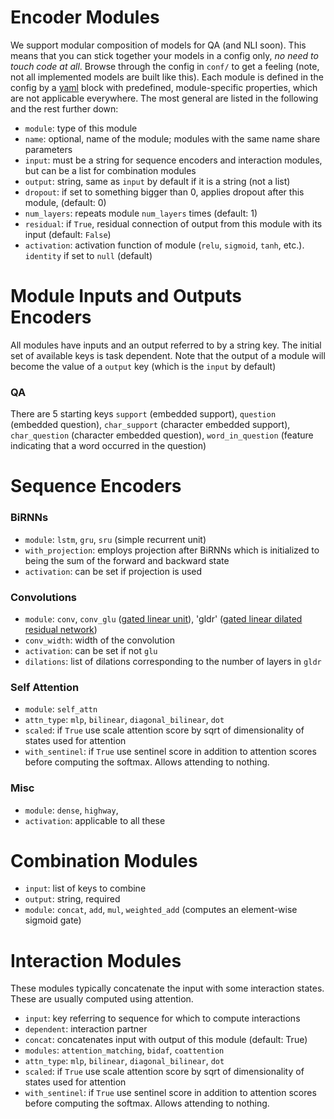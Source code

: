 # Encoder Modules

We support modular composition of models for QA (and NLI soon). This means that you can stick together your models
in a config only, *no need to touch code at all*. Browse through the config in `conf/` to get a feeling (note, not all
implemented models are built like this). Each module is defined in the config by a [yaml](http://yaml.org/) block
with predefined, module-specific properties, which are not applicable everywhere.
The most general are listed in the following and the rest further down:

* `module`: type of this module
* `name`: optional, name of the module; modules with the same name share parameters
* `input`: must be a string for sequence encoders and interaction modules, but can be a list for combination modules
* `output`: string, same as `input` by default if it is a string (not a list)
* `dropout`: if set to something bigger than 0, applies dropout after this module, (default: 0)
* `num_layers`: repeats module `num_layers` times (default: 1)
* `residual`: if `True`, residual connection of output from this module with its input (default: `False`)
* `activation`: activation function of module (`relu`, `sigmoid`, `tanh`, etc.). `identity` if set to `null` (default)

# Module Inputs and Outputs Encoders

All modules have inputs and an output referred to by a string key. The initial set of available keys is task dependent.
Note that the output of a module will become the value of a `output` key (which is the `input` by default)

### QA
There are 5 starting keys `support` (embedded support), `question` (embedded question),
`char_support` (character embedded support), `char_question` (character embedded question),
`word_in_question` (feature indicating that a word occurred in the question)

# Sequence Encoders

### BiRNNs 
* `module`: `lstm`, `gru`, `sru` (simple recurrent unit)
* `with_projection`: employs projection after BiRNNs which is initialized to being the sum of the forward and backward state
* `activation`: can be set if projection is used

### Convolutions
* `module`: `conv`, `conv_glu` ([gated linear unit](https://arxiv.org/pdf/1612.08083.pdf)), 'gldr' ([gated linear dilated residual network](https://openreview.net/pdf?id=HJRV1ZZAW))
* `conv_width`: width of the convolution
* `activation`: can be set if not `glu`
* `dilations`: list of dilations corresponding to the number of layers in `gldr`

### Self Attention
* `module`: `self_attn`
* `attn_type`: `mlp`, `bilinear`, `diagonal_bilinear`, `dot`
* `scaled`: if `True` use scale attention score by sqrt of dimensionality of states used for attention
* `with_sentinel`: if `True` use sentinel score in addition to attention scores before computing the softmax. Allows attending to nothing.
 
### Misc
* `module`: `dense`, `highway`,
* `activation`: applicable to all these

# Combination Modules
* `input`: list of keys to combine
* `output`: string, required
* `module`: `concat`, `add`, `mul`, `weighted_add` (computes an element-wise sigmoid gate)

# Interaction Modules
These modules typically concatenate the input with some interaction states. These are usually computed using attention.

* `input`: key referring to sequence for which to compute interactions
* `dependent`: interaction partner
* `concat`: concatenates input with output of this module (default: True)
* `modules`: `attention_matching`, `bidaf`, `coattention`
* `attn_type`: `mlp`, `bilinear`, `diagonal_bilinear`, `dot`
* `scaled`: if `True` use scale attention score by sqrt of dimensionality of states used for attention
* `with_sentinel`: if `True` use sentinel score in addition to attention scores before computing the softmax. Allows attending to nothing.
